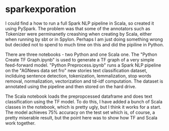 # sparkexporation
I could find a how to run a full Spark NLP pipeline in Scala, so created it using PySpark. The problem was that some of the annotators such as Tokenizer were perminanetly creashing when creating by Scala, either when running by sbt or in Spylon. Perhaps I am just doing something wrong but decided not to spend to much time on this and did the pipiline in Python.

There are three notebooks - two Python and one Scala one. The "Python Create TF Graph.ipynb" is used to generate a TF graph of a very simple feed-forward model. "Python Preprocess.ipynb" runs a Spark NLP pipeline on the "AGNews data set fro" new stories text classification dataset, incliduing sentence detection, tokenization, lemmalization, stop words removal, normalization, vectorization and td-idf computation. The dataset is annotated using the pipeline and then stored on the hard drive. 

The Scala notebook loads the prepropcessed dataframe and does text classification using the TF model. To do this, I have added a bunch of Scala classes in the notebook, which is pretty ugly, but I think it works for a start. The model achieves 75% accuracy on the test set which is, of course, a pretty miserable result, but the point here was to show how TF and Scala work together. 
